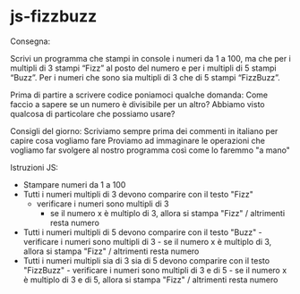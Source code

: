 # js-fizzbuzz

Consegna:

Scrivi un programma che stampi in console i numeri da 1 a 100, ma che per i multipli di 3 stampi “Fizz” al posto del numero e per i multipli di 5 stampi “Buzz”. Per i numeri che sono sia multipli di 3 che di 5 stampi “FizzBuzz”.

Prima di partire a scrivere codice poniamoci qualche domanda:
Come faccio a sapere se un numero è divisibile per un altro? Abbiamo visto qualcosa di particolare che possiamo usare?

Consigli del giorno:
Scriviamo sempre prima dei commenti in italiano per capire cosa vogliamo fare
Proviamo ad immaginare le operazioni che vogliamo far svolgere al nostro programma così come lo faremmo "a mano"

Istruzioni JS:
- Stampare numeri da 1 a 100 
- Tutti i numeri multipli di 3 devono comparire con il testo "Fizz"
    - verificare i numeri sono multipli di 3
        - se il numero x è multiplo di 3, allora si stampa "Fizz" / altrimenti resta numero
- Tutti i numeri multipli di 5 devono comparire con il testo "Buzz"
      - verificare i numeri sono multipli di 3
        - se il numero x è multiplo di 3, allora si stampa "Fizz" / altrimenti resta numero
- Tutti i numeri multipli sia di 3 sia di 5 devono comparire con il testo "FizzBuzz"
      - verificare i numeri sono multipli di 3 e di 5
        - se il numero x è multiplo di 3 e di 5, allora si stampa "Fizz" / altrimenti resta numero